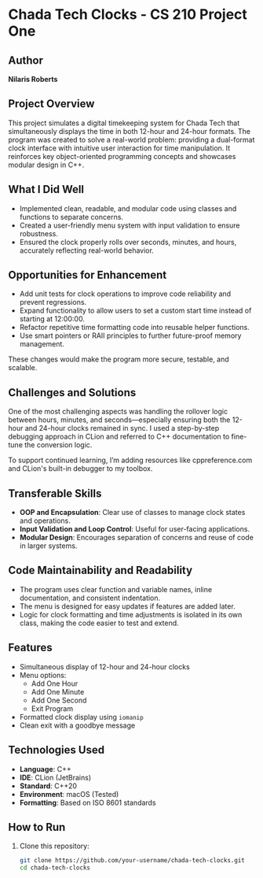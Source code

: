 # Chada Tech Clocks - CS 210 Project One

## Author
**Nilaris Roberts**

## Project Overview
This project simulates a digital timekeeping system for Chada Tech that simultaneously displays the time in both 12-hour and 24-hour formats. The program was created to solve a real-world problem: providing a dual-format clock interface with intuitive user interaction for time manipulation. It reinforces key object-oriented programming concepts and showcases modular design in C++.

## What I Did Well
- Implemented clean, readable, and modular code using classes and functions to separate concerns.
- Created a user-friendly menu system with input validation to ensure robustness.
- Ensured the clock properly rolls over seconds, minutes, and hours, accurately reflecting real-world behavior.

## Opportunities for Enhancement
- Add unit tests for clock operations to improve code reliability and prevent regressions.
- Expand functionality to allow users to set a custom start time instead of starting at 12:00:00.
- Refactor repetitive time formatting code into reusable helper functions.
- Use smart pointers or RAII principles to further future-proof memory management.

These changes would make the program more secure, testable, and scalable.

## Challenges and Solutions
One of the most challenging aspects was handling the rollover logic between hours, minutes, and seconds—especially ensuring both the 12-hour and 24-hour clocks remained in sync. I used a step-by-step debugging approach in CLion and referred to C++ documentation to fine-tune the conversion logic.

To support continued learning, I’m adding resources like cppreference.com and CLion's built-in debugger to my toolbox.

## Transferable Skills
- **OOP and Encapsulation**: Clear use of classes to manage clock states and operations.
- **Input Validation and Loop Control**: Useful for user-facing applications.
- **Modular Design**: Encourages separation of concerns and reuse of code in larger systems.

## Code Maintainability and Readability
- The program uses clear function and variable names, inline documentation, and consistent indentation.
- The menu is designed for easy updates if features are added later.
- Logic for clock formatting and time adjustments is isolated in its own class, making the code easier to test and extend.

## Features
- Simultaneous display of 12-hour and 24-hour clocks
- Menu options:
  - Add One Hour
  - Add One Minute
  - Add One Second
  - Exit Program
- Formatted clock display using `iomanip`
- Clean exit with a goodbye message

## Technologies Used
- **Language**: C++
- **IDE**: CLion (JetBrains)
- **Standard**: C++20
- **Environment**: macOS (Tested)
- **Formatting**: Based on ISO 8601 standards

## How to Run
1. Clone this repository:
   ```bash
   git clone https://github.com/your-username/chada-tech-clocks.git
   cd chada-tech-clocks
